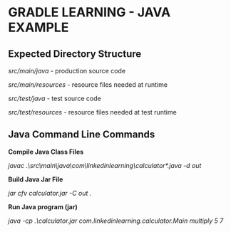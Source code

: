 # GRADLE LEARNING - JAVA EXAMPLE

## Expected Directory Structure

*src/main/java* - production source code

*src/main/resources* - resource files needed at runtime

*src/test/java* - test source code

*src/test/resources* - resource files needed at test runtime

## Java Command Line Commands

**Compile Java Class Files**

*javac .\src\main\java\com\linkedinlearning\calculator\*.java -d out*

**Build Java Jar File**

*jar cfv calculator.jar -C out .*

**Run Java program (jar)**

*java -cp .\calculator.jar com.linkedinlearning.calculator.Main multiply 5 7*